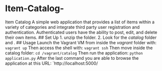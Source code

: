 # Item-Catalog-
Item Catalog  A simple web application that provides a list of items within a variety of categories and  integrate third party user registration and authentication.  Authenticated users have the ability to post, edit, and delete their own items.  ##  Set Up  1. unzip the folder.  2. Look for the *catalog* folder and .   ## Usage  Launch the Vagrant VM from inside the *vagrant* folder with:  `vagrant up`  Then access the shell with:  `vagrant ssh`   Then move inside the catalog folder:  `cd /vagrant/catalog`  Then run the application:  `python application.py`   After the last command you are able to browse the application at this  URL:  `http://localhost:5000/

